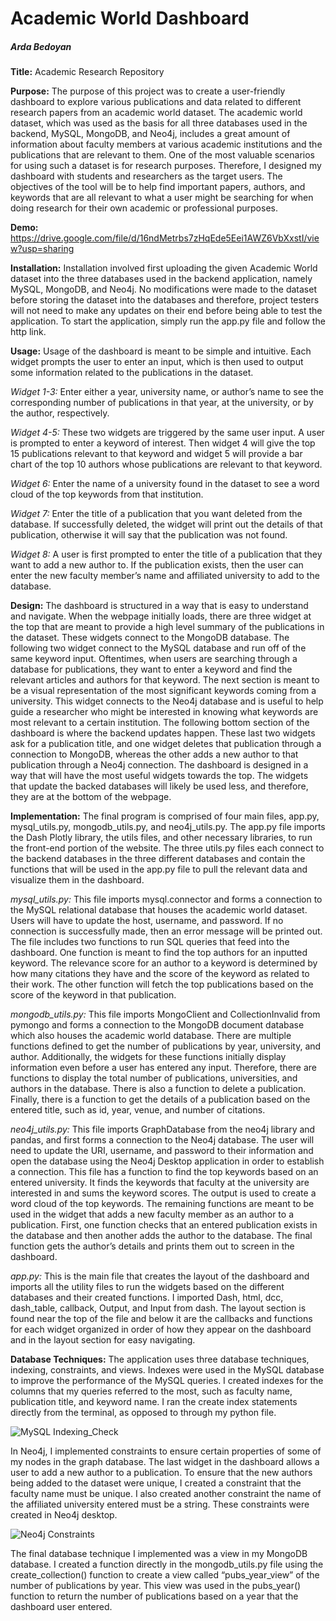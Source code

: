 # Academic World Dashboard

##### Arda Bedoyan

**Title:** Academic Research Repository

**Purpose:** The purpose of this project was to create a user-friendly dashboard to explore various publications and data related to different research papers from an academic world dataset. The academic world dataset, which was used as the basis for all three databases used in the backend, MySQL, MongoDB, and Neo4j, includes a great amount of information about faculty members at various academic institutions and the publications that are relevant to them. One of the most valuable scenarios for using such a dataset is for research purposes. Therefore, I designed my dashboard with students and researchers as the target users. The objectives of the tool will be to help find important papers, authors, and keywords that are all relevant to what a user might be searching for when doing research for their own academic or professional purposes. 

**Demo:** https://drive.google.com/file/d/16ndMetrbs7zHqEde5Eei1AWZ6VbXxstI/view?usp=sharing

**Installation:** Installation involved first uploading the given Academic World dataset into the three databases used in the backend application, namely MySQL, MongoDB, and Neo4j. No modifications were made to the dataset before storing the dataset into the databases and therefore, project testers will not need to make any updates on their end before being able to test the application. To start the application, simply run the app.py file and follow the http link.

**Usage:** Usage of the dashboard is meant to be simple and intuitive. Each widget prompts the user to enter an input, which is then used to output some information related to the publications in the dataset.

*Widget 1-3:* Enter either a year, university name, or author’s name to see the corresponding number of publications in that year, at the university, or by the author, respectively.

*Widget 4-5:* These two widgets are triggered by the same user input. A user is prompted to enter a keyword of interest. Then widget 4 will give the top 15 publications relevant to that keyword and widget 5 will provide a bar chart of the top 10 authors whose publications are relevant to that keyword.

*Widget 6:* Enter the name of a university found in the dataset to see a word cloud of the top keywords from that institution.

*Widget 7:* Enter the title of a publication that you want deleted from the database. If successfully deleted, the widget will print out the details of that publication, otherwise it will say that the publication was not found.

*Widget 8:* A user is first prompted to enter the title of a publication that they want to add a new author to. If the publication exists, then the user can enter the new faculty member’s name and affiliated university to add to the database.

**Design:** The dashboard is structured in a way that is easy to understand and navigate. When the webpage initially loads, there are three widget at the top that are meant to provide a high level summary of the publications in the dataset. These widgets connect to the MongoDB database. The following two widget connect to the MySQL database and run off of the same keyword input. Oftentimes, when users are searching through a database for publications, they want to enter a keyword and find the relevant articles and authors for that keyword. The next section is meant to be a visual representation of the most significant keywords coming from a university. This widget connects to the Neo4j database and is useful to help guide a researcher who might be interested in knowing what keywords are most relevant to a certain institution. The following bottom section of the dashboard is where the backend updates happen. These last two widgets ask for a publication title, and one widget deletes that publication through a connection to MongoDB, whereas the other adds a new author to that publication through a Neo4j connection. The dashboard is designed in a way that will have the most useful widgets towards the top. The widgets that update the backed databases will likely be used less, and therefore, they are at the bottom of the webpage.

**Implementation:** The final program is comprised of four main files, app.py, mysql_utils.py, mongodb_utils.py, and neo4j_utils.py. The app.py file imports the Dash Plotly library, the utils files, and other necessary libraries, to run the front-end portion of the website. The three utils.py files each connect to the backend databases in the three different databases and contain the functions that will be used in the app.py file to pull the relevant data and visualize them in the dashboard.

*mysql_utils.py:*  This file imports mysql.connector and forms a connection to the MySQL relational database that houses the academic world dataset. Users will have to update the host, username, and password. If no connection is successfully made, then an error message will be printed out. The file includes two functions to run SQL queries that feed into the dashboard. One function is meant to find the top authors for an inputted keyword. The relevance score for an author to a keyword is determined by how many citations they have and the score of the keyword as related to their work. The other function will fetch the top publications based on the score of the keyword in that publication.

*mongodb_utils.py:* This file imports MongoClient and CollectionInvalid from pymongo and forms a connection to the MongoDB document database which also houses the academic world database. There are multiple functions defined to get the number of publications by year, university, and author. Additionally, the widgets for these functions initially display information even before a user has entered any input. Therefore, there are functions to display the total number of publications, universities, and authors in the database. There is also a function to delete a publication. Finally, there is a function to get the details of a publication based on the entered title, such as id, year, venue, and number of citations.

*neo4j_utils.py:* This file imports GraphDatabase from the neo4j library and pandas, and first forms a connection to the Neo4j database. The user will need to update the URI, username, and password to their information and open the database using the Neo4j Desktop application in order to establish a connection. This file has a function to find the top keywords based on an entered university. It finds the keywords that faculty at the university are interested in and sums the keyword scores. The output is used to create a word cloud of the top keywords. The remaining functions are meant to be used in the widget that adds a new faculty member as an author to a publication. First, one function checks that an entered publication exists in the database and then another adds the author to the database. The final function gets the author’s details and prints them out to screen in the dashboard.

*app.py:* This is the main file that creates the layout of the dashboard and imports all the utility files to run the widgets based on the different databases and their created functions. I imported Dash, html, dcc, dash_table, callback, Output, and Input from dash. The layout section is found near the top of the file and below it are the callbacks and functions for each widget organized in order of how they appear on the dashboard and in the layout section for easy navigating.

**Database Techniques:** The application uses three database techniques, indexing, constraints, and views. Indexes were used in the MySQL database to improve the performance of the MySQL queries. I created indexes for the columns that my queries referred to the most, such as faculty name, publication title, and keyword name. I ran the create index statements directly from the terminal, as opposed to through my python file. 

![MySQL Indexing_Check](https://github.com/abedoyan/Academic-Publications-Dashboard/assets/111945641/664d44ab-8d32-4793-b9f2-2f47d2b830fa)


In Neo4j, I implemented constraints to ensure certain properties of some of my nodes in the graph database. The last widget in the dashboard allows a user to add a new author to a publication. To ensure that the new authors being added to the dataset were unique, I created a constraint that the faculty name must be unique. I also created another constraint the name of the affiliated university entered must be a string. These constraints were created in Neo4j desktop.

![Neo4j Constraints](https://github.com/abedoyan/Academic-Publications-Dashboard/assets/111945641/10d817de-4283-4cf7-be53-63210abd9f0d)


The final database technique I implemented was a view in my MongoDB database. I created a function directly in the mongodb_utils.py file using the create_collection() function to create a view called “pubs_year_view” of the number of publications by year. This view was used in the pubs_year() function to return the number of publications based on a year that the dashboard user entered.
